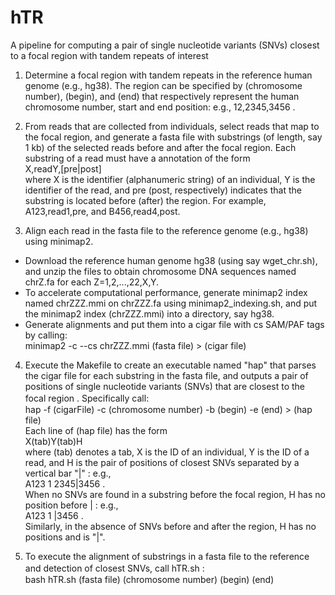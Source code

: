 # hTR
A pipeline for computing a pair of single nucleotide variants (SNVs) closest to a focal region with tandem repeats of interest

1. Determine a focal region with tandem repeats in the reference human genome (e.g., hg38). The region can be specified by (chromosome number), (begin), and (end) that respectively represent the human chromosome number, start and end position: e.g., 12,2345,3456 .

2. From reads that are collected from individuals, select reads that map to the focal region, and generate a fasta file with substrings (of length, say 1 kb) of the selected reads before and after the focal region. Each substring of a read must have a annotation of the form <br> X,readY,[pre|post] <br> where X is the identifier (alphanumeric string) of an individual, Y is the identifier of the read, and pre (post, respectively) indicates that the substring is located before (after) the region. For example, 
<br>A123,read1,pre, and B456,read4,post.

3. Align each read in the fasta file to the reference genome (e.g., hg38) using minimap2.
- Download the reference human genome hg38 (using say wget_chr.sh), and unzip the files to obtain chromosome DNA sequences named chrZ.fa for each Z=1,2,...,22,X,Y.
- To accelerate computational performance, generate minimap2 index named chrZZZ.mmi on chrZZZ.fa using minimap2_indexing.sh, and put the minimap2 index (chrZZZ.mmi) into a directory, say hg38.
- Generate alignments and put them into a cigar file with cs SAM/PAF tags by calling: 
<br> minimap2 -c --cs chrZZZ.mmi (fasta file)  \>  (cigar file) <br>

4. Execute the Makefile to create an executable named "hap" that parses the cigar file for each substring in the fasta file, and outputs a pair of positions of single nucleotide variants (SNVs) that are closest to the focal region . Specifically call:　
<br> hap -f (cigarFile) -c (chromosome number) -b (begin) -e (end) \> (hap file) <br>
Each line of (hap file) has the form 
<br> X(tab)Y(tab)H <br> 
where (tab) denotes a tab, X is the ID of an individual, Y is the ID of a read, and H is the pair of positions of closest SNVs separated by a vertical bar "|" : e.g., 
<br> A123   1   2345|3456 .<br> 
When no SNVs are found in a substring before the focal region, H has no position before | : e.g., 
<br> A123  1  |3456 .<br> 
Similarly, in the absence of SNVs before and after the region, H has no positions and is "|".

5. To execute the alignment of substrings in a fasta file to the reference and detection of closest SNVs, call hTR.sh :　
<br> bash hTR.sh (fasta file) (chromosome number) (begin) (end)

